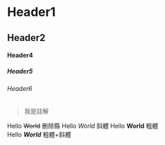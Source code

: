 # Header1
## Header2
#### Header4
##### Header5
###### Header6

> 我是註解


Hello ~~World~~     刪除縣
Hello *World*       斜體
Hello **World**     粗體   
Hello ***World***   粗體+斜體